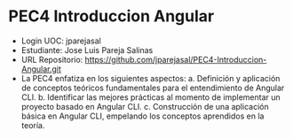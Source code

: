 # PEC4 Introduccion Angular
* Login UOC: jparejasal
* Estudiante: Jose Luis Pareja Salinas
* URL Repositorio: https://github.com/jparejasal/PEC4-Introduccion-Angular.git
* La PEC4 enfatiza en los siguientes aspectos:
    a. Definición y aplicación de conceptos teóricos fundamentales para el entendimiento de Angular CLI.
    b. Identificar las mejores prácticas al momento de implementar un proyecto basado en Angular CLI.
    c. Construcción de una aplicación básica en Angular CLI, empelando los conceptos aprendidos en la teoría.
